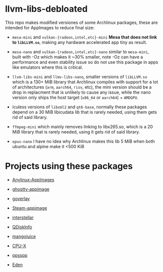 # llvm-libs-debloated

This repo makes modified versiones of some Archlinux packages, these are intended for AppImages to reduce final size:

* `mesa-mini` and `vulkan-{radeon,intel,etc}-mini` **Mesa that does not link to `libLLVM.so`**, making any hardware accelerated app tiny as result.

* `mesa-nano` and `vulkan-{radeon,intel,etc}-nano` similar to `mesa-mini`, built with -Oz which makes it ~30% smaller, note -Oz can have a performance and even stability issue so do not use this package in apps like emulators where this is critical.

* `llvm-libs-mini` and `llmv-libs-nano`, smaller versions of `libLLVM.so` which is a 130+ MiB library that Archlinux compiles with support for a lot of architectures (`arm`, `aarch64`, `risv`, etc), the mini version should be a drop in replacment that is unlikely to cause any issue, while the nano version only ships the host target (`x86_64` or `aarch64`) + `AMDGPU`.

* iculess versions of `libxml2` and `qt6-base`, normally these packages depend on a 30 MiB libicudata lib that is rarely needed, using them gets rid of said library.

* `ffmpeg-mini` which mainly removes linking to libx265.so, which is a 20 MiB library that is rarely needed, using it gets rid of said library.

* `opus-nano` I have no idea why Archlinux makes this lib 5 MiB when both ubuntu and alpine make it <500 KiB

# Projects using these packages

* [Anylinux-AppImages](https://github.com/pkgforge-dev/Anylinux-AppImages)

* [ghostty-appimage](https://github.com/psadi/ghostty-appimage)

* [goverlay](https://github.com/benjamimgois/goverlay)

* [Steam-appimage](https://github.com/ivan-hc/Steam-appimage)

* [interstellar](https://github.com/interstellar-app/interstellar)

* [QDiskInfo](https://github.com/edisionnano/QDiskInfo)

* [mangojuice](https://github.com/radiolamp/mangojuice)

* [CPU-X](https://github.com/TheTumultuousUnicornOfDarkness/CPU-X)

* [ppsspp](https://github.com/hrydgard/ppsspp)

* [Eden](https://github.com/eden-emulator/Releases)

